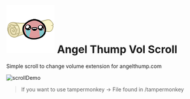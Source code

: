 # ![logo](img\icon128.png) Angel Thump Vol Scroll
Simple scroll to change volume extension for angelthump.com

![scrollDemo](https://i.imgur.com/aQFKMC6.gif)

> If you want to use tampermonkey -> File found in /tampermonkey